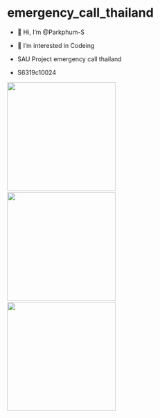 # emergency_call_thailand
- 👋 Hi, I’m @Parkphum-S 
- 👀 I’m interested in Codeing 

- SAU Project emergency call thailand 
- S6319c10024 

<img src="https://i.ibb.co/4tyx358/Screen-Shot-2565-07-03-at-16-33-50.png" width="250"> &nbsp; <img src ="https://i.ibb.co/gPtLx01/Screen-Shot-2565-07-03-at-16-38-43.png" width="250"> &nbsp; <img src ="https://i.ibb.co/0DYws1K/Screen-Shot-2565-07-03-at-16-38-54.png" width="250">

